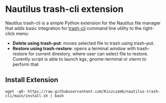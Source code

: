 Nautilus trash-cli extension
==============

Nautilus trash-cli is a simple Python extension for the Nautilus file manager that
adds basic integration for [trash-cli](https://github.com/andreafrancia/trash-cli) 
command line utility to the right-click menu:

*   **Delete using trash-put**: moves selected file to trash using trash-put.
*   **Restore using trash-restore**: opens a terminal window with trash-restore
    for current direstory, where user can select file to restore. Curently script
    is able to launch kgx, gnome-terminal or xterm to perform that

## Install Extension

```
wget -qO- https://raw.githubusercontent.com/Kiszczomb/nautilus-trash-cli/main/install.sh | bash
```

